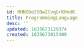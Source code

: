 ```yaml
---
id: MHNODoI6DwZCvqGrKHmdK
title: ProgrammingLanguage
desc: ''
updated: 1635673129374
created: 1635673015409
---
```


